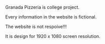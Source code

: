 Granada Pizzeria is college project.

Every information in the website is fictional.

The website is not respoive!!!

It is design for 1920 x 1080 screen resolution.
